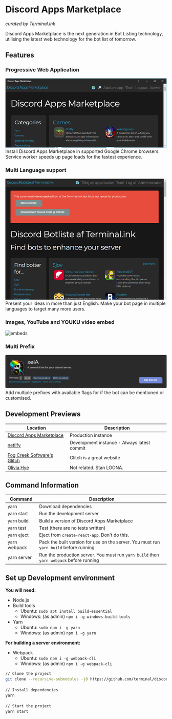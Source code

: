 # Discord Apps Marketplace
_curated by Terminal.ink_

Discord Apps Marketplace is the next generation in Bot Listing technology,
utilising the latest web technology for the bot list of tomorrow.

## Features
### Progressive Web Application
![pwa](.github/pwa.png)
Install Discord Apps Marketplace in supported Google Chrome browsers.
Service worker speeds up page loads for the fastest experience.

### Multi Language support
![i18n](.github/languages.gif)
Present your ideas in more than just English.
Make your bot page in multiple languages to target many more users.

### Images, YouTube and YOUKU video embed
![embeds](.github/embeds.gif)

### Multi Prefix
![prefixes](.github/prefixes.png)
Add multiple prefixes with available flags for if the bot can be mentioned or customised.

## Development Previews
Location                                                          | Description
----------------------------------------------------------------- | -----------------
[Discord Apps Marketplace](https://discordapps.dev/)              | Production instance
[netlify](https://twink.netlify.com/)                             | Development instance - Always latest commit
[Fog Creek Software's Glitch](https://discordapps-dev.glitch.me/) | Glitch is a great website
[Olivia Hye](https://www.youtube.com/watch?v=UkY8HvgvBJ8)         | Not related. Stan LOONA.

## Command Information
Command            | Description
------------------ | ---------------
yarn               | Download dependencies
yarn start         | Run the development server
yarn build         | Build a version of Discord Apps Marketplace
yarn test          | Test (there are no tests written)
yarn eject         | Eject from `create-react-app`. Don't do this.
yarn webpack       | Pack the built version for use on the server. You must run `yarn build` before running
yarn server        | Run the production server. You must run `yarn build` then `yarn webpack` before running

## Set up Development environment
**You will need:**
- Node.js
- Build tools
  - Ubuntu: `sudo apt install build-essential`
  - Windows: (as admin) `npm i -g windows-build-tools`
- Yarn
  - Ubuntu: `sudo npm i -g yarn`
  - Windows: (as admin) `npm i -g yarn`

**For building a server environment:**
- Webpack
  - Ubuntu: `sudo npm i -g webpack-cli`
  - Windows: (as admin) `npm i -g webpack-cli`

```bash
// Clone the project
git clone --recursive-submodules -j8 https://github.com/terminal/discordapps.dev.git

// Install dependencies
yarn

// Start the project
yarn start
```

<!--
## Sponsors
This project is funded by people who keep the open source community alive.
-->
